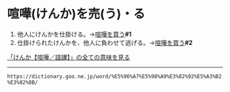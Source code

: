 # 喧嘩(けんか)を売(う)・る

1. 他人にけんかを仕掛ける。→[喧嘩を買う](https://dictionary.goo.ne.jp/word/%E5%96%A7%E5%98%A9%E3%82%92%E8%B2%B7%E3%81%86/#jn-69225)**\#1**
2. 仕掛けられたけんかを、他人に負わせて逃げる。→[喧嘩を買う](https://dictionary.goo.ne.jp/word/%E5%96%A7%E5%98%A9%E3%82%92%E8%B2%B7%E3%81%86/#jn-69225)**\#2**
    

[「けんか【喧嘩／諠譁】」の全ての意味を見る](https://dictionary.goo.ne.jp/word/%E5%96%A7%E5%98%A9/#jn-69219)

---
`https://dictionary.goo.ne.jp/word/%E5%96%A7%E5%98%A9%E3%82%92%E5%A3%B2%E3%82%8B/`